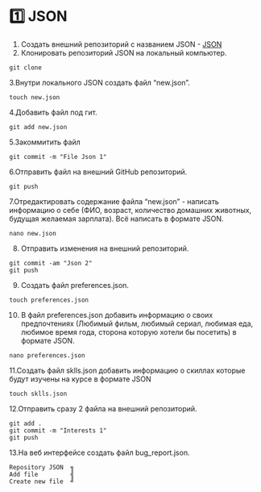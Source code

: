 :one: JSON 
===
1. Создать внешний репозиторий c названием JSON - [JSON](https://github.com/TorontoPinokio/JSON)
2. Клонировать репозиторий JSON на локальный компьютер. 
```
git clone
```
3.Внутри локального JSON создать файл “new.json”. 
```
touch new.json
```
4.Добавить файл под гит.
```
git add new.json
```
5.Закоммитить файл
```
git commit -m "File Json 1"
```
6.Отправить файл на внешний GitHub репозиторий.
```
git push
```
7.Отредактировать содержание файла “new.json” - написать информацию о себе (ФИО, возраст, количество домашних животных, будущая желаемая зарплата). Всё написать в формате JSON.
```
nano new.json
```
8. Отправить изменения на внешний репозиторий.
```
git commit -am "Json 2"
git push
```
9. Создать файл preferences.json.
```
touch preferences.json
````
10. В файл preferences.json добавить информацию о своих предпочтениях (Любимый фильм, любимый сериал, любимая еда, любимое время года, сторона которую хотели бы посетить) в формате JSON.
```
nano preferences.json
```
11.Создать файл sklls.json добавить информацию о скиллах которые будут изучены на курсе в формате JSON
```
touch sklls.json
```
12.Отправить сразу 2 файла на внешний репозиторий.
```
git add .
git commit -m "Interests 1"
git push
```
13.На веб интерфейсе создать файл bug_report.json.
```
Repository JSON  ╗
Add file         ╣
Create new file  ╝
```
